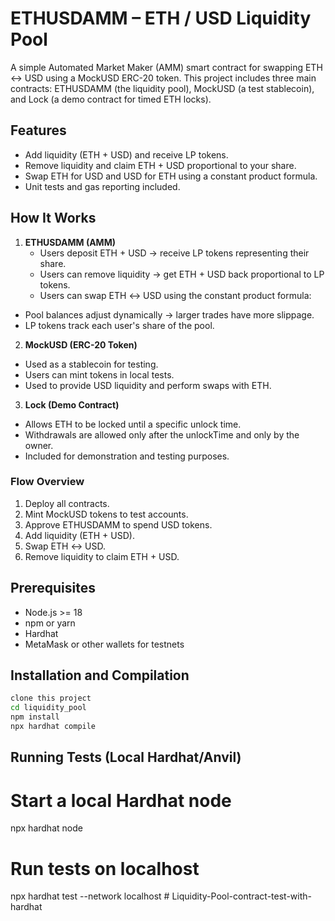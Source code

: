 # ETHUSDAMM – ETH / USD Liquidity Pool

A simple Automated Market Maker (AMM) smart contract for swapping ETH ↔ USD using a MockUSD ERC-20 token. This project includes three main contracts: ETHUSDAMM (the liquidity pool), MockUSD (a test stablecoin), and Lock (a demo contract for timed ETH locks).

## Features

- Add liquidity (ETH + USD) and receive LP tokens.  
- Remove liquidity and claim ETH + USD proportional to your share.  
- Swap ETH for USD and USD for ETH using a constant product formula.  
- Unit tests and gas reporting included.

## How It Works

1. **ETHUSDAMM (AMM)**  
   - Users deposit ETH + USD → receive LP tokens representing their share.  
   - Users can remove liquidity → get ETH + USD back proportional to LP tokens.  
   - Users can swap ETH ↔ USD using the constant product formula:


- Pool balances adjust dynamically → larger trades have more slippage.  
- LP tokens track each user's share of the pool.

2. **MockUSD (ERC-20 Token)**  
- Used as a stablecoin for testing.  
- Users can mint tokens in local tests.  
- Used to provide USD liquidity and perform swaps with ETH.

3. **Lock (Demo Contract)**  
- Allows ETH to be locked until a specific unlock time.  
- Withdrawals are allowed only after the unlockTime and only by the owner.  
- Included for demonstration and testing purposes.

### Flow Overview

1. Deploy all contracts.  
2. Mint MockUSD tokens to test accounts.  
3. Approve ETHUSDAMM to spend USD tokens.  
4. Add liquidity (ETH + USD).  
5. Swap ETH ↔ USD.  
6. Remove liquidity to claim ETH + USD.

## Prerequisites

- Node.js >= 18  
- npm or yarn  
- Hardhat  
- MetaMask or other wallets for testnets

## Installation and Compilation

```bash
clone this project
cd liquidity_pool
npm install
npx hardhat compile
```

## Running Tests (Local Hardhat/Anvil)
# Start a local Hardhat node
npx hardhat node

# Run tests on localhost
npx hardhat test --network localhost
#   L i q u i d i t y - P o o l - c o n t r a c t - t e s t - w i t h - h a r d h a t  
 